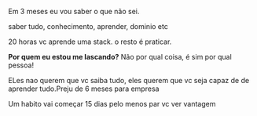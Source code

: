 Em 3 meses eu vou saber o que não sei. 

saber tudo, conhecimento, aprender, dominio etc 

20 horas vc aprende uma stack. o resto é praticar. 

**Por quem eu estou me lascando?** Não por qual coisa, é sim por qual pessoa!

ELes nao querem que vc saiba tudo, eles querem que vc seja capaz de de aprender tudo.Preju de 6 meses para empresa

Um habito vai começar 15 dias pelo menos par vc ver vantagem